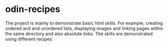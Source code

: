 # odin-recipes
The project is mainly to demonstrate basic html skills. For example, creating ordered and and unordered lists, displaying images and linking pages within the same directory and also 
absolute links. The skills are demonstrated using different recipes.
